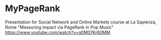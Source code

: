 # MyPageRank
Presentation for Social Network and Online Markets course at La Sapienza, Rome
"Measuring impact via PageRank in Pop Music"
https://www.youtube.com/watch?v=g0M07Kr60MM
